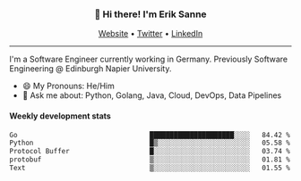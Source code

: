 <h3 align="center">👋 Hi there! I'm Erik Sanne</h3>
<p align="center">
  <a href="https://eriksanne.com">Website</a> •
  <a href="https://twitter.com/ErikKonradSanne">Twitter</a> •
  <a href="https://www.linkedin.com/in/eriksanne/">LinkedIn</a>
</p>

---
I'm a Software Engineer currently working in Germany. Previously Software Engineering @ Edinburgh Napier University.

- 😄 My Pronouns: He/Him
- 💬 Ask me about: Python, Golang, Java, Cloud, DevOps, Data Pipelines

<h4>Weekly development stats</h4>
<!--START_SECTION:waka-->

```txt
Go                                 █████████████████████░░░░   84.42 %
Python                             █▒░░░░░░░░░░░░░░░░░░░░░░░   05.58 %
Protocol Buffer                    █░░░░░░░░░░░░░░░░░░░░░░░░   03.74 %
protobuf                           ▒░░░░░░░░░░░░░░░░░░░░░░░░   01.81 %
Text                               ▒░░░░░░░░░░░░░░░░░░░░░░░░   01.55 %
```

<!--END_SECTION:waka-->
